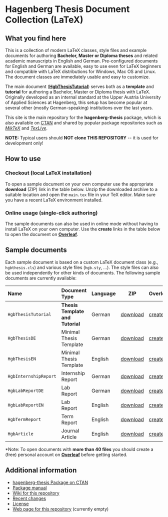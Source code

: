 # Hagenberg Thesis Document Collection (LaTeX)

## What you find here

This is a collection of modern LaTeX classes, style files and example documents for authoring 
**Bachelor, Master or Diploma theses** and related academic manuscripts in English and German. 
Pre-configured documents for English and German are available, easy to use even for LaTeX beginners and compatible with LaTeX distributions for Windows, Mac OS and Linux. The document classes are immediately usable and easy to customize.

The main document ([**HgbThesisTutorial**](https://github.com/Digital-Media/HagenbergThesis/raw/master/examples/HgbThesisTutorial/main.pdf))
serves both as a **template** and **tutorial** for authoring a Bachelor, Master or Diploma thesis with LaTeX. 
Originally developed as an internal standard at the Upper Austria University of Applied Sciences at Hagenberg,
this setup has become popular at several other (mostly German-speaking) institutions over the last years.

This site is the main repository for the **hagenberg-thesis** package, which is also available
on [CTAN](https://ctan.org/pkg/hagenberg-thesis) and shared by popular package repositories
such as [*MikTeX*](https://miktex.org/) and [*TexLive*](https://www.tug.org/texlive/).

**NOTE:** Typical users should **NOT clone THIS REPOSITORY** -- it is used for development only!


## How to use

### Checkout (local LaTeX installation)

To open a sample document on your own computer use the appropriate **download** (ZIP) link in the table below. 
Unzip the downloaded archive to a suitable location and open the `main.tex` file in your TeX editor.
Make sure you have a recent LaTeX environment installed.

### Online usage (single-click authoring)

The sample documents can also be used in online mode without having to install LaTeX on your own computer.
Use the **create** links in the table below to open the document on **[Overleaf](https://www.overleaf.com/)**.


## Sample documents

Each sample document is based on a custom LaTeX document class (e.g., ``hgbthesis.cls``) and various style files  (``hgb.sty``, ...). The style files can also be used independently for other kinds of documents.
The following sample documents are currently available:

| Name | Document Type | Language | ZIP | Overleaf |
| :--- | :--- | --- | --- | --- |
| `HgbThesisTutorial` | **Thesis Template and Tutorial** | German | [download](https://github.com/Digital-Media/HagenbergThesis/raw/master/examples/HgbThesisTutorial.zip) | [create\*](https://www.overleaf.com/docs?snip_uri=https://github.com/Digital-Media/HagenbergThesis/raw/master/examples/HgbThesisTutorial.zip) |
| `HgbThesisDE` | Minimal Thesis  Template | German | [download](https://github.com/Digital-Media/HagenbergThesis/raw/master/examples/HgbThesisDE.zip) | [create](https://www.overleaf.com/docs?snip_uri=https://github.com/Digital-Media/HagenbergThesis/raw/master/examples/HgbThesisDE.zip) |
| `HgbThesisEN` | Minimal Thesis  Template | English | [download](https://github.com/Digital-Media/HagenbergThesis/raw/master/examples/HgbThesisEN.zip) | [create](https://www.overleaf.com/docs?snip_uri=https://github.com/Digital-Media/HagenbergThesis/raw/master/examples/HgbThesisEN.zip) |
| `HgbInternshipReport` | Internship Report | German | [download](https://github.com/Digital-Media/HagenbergThesis/raw/master/examples/HgbInternshipReport.zip) | [create](https://www.overleaf.com/docs?snip_uri=https://github.com/Digital-Media/HagenbergThesis/raw/master/examples/HgbInternshipReport.zip) |
| `HgbLabReportDE` | Lab Report | German | [download](https://github.com/Digital-Media/HagenbergThesis/raw/master/examples/HgbLabReportDE.zip) | [create](https://www.overleaf.com/docs?snip_uri=https://github.com/Digital-Media/HagenbergThesis/raw/master/examples/HgbLabReportDE.zip) |
| `HgbLabReportEN` | Lab Report | English | [download](https://github.com/Digital-Media/HagenbergThesis/raw/master/examples/HgbLabReportEN.zip) | [create](https://www.overleaf.com/docs?snip_uri=https://github.com/Digital-Media/HagenbergThesis/raw/master/examples/HgbLabReportEN.zip) |
| `HgbTermReport` | Term Report | English | [download](https://github.com/Digital-Media/HagenbergThesis/raw/master/examples/HgbTermReport.zip) | [create](https://www.overleaf.com/docs?snip_uri=https://github.com/Digital-Media/HagenbergThesis/raw/master/examples/HgbTermReport.zip) |
| `HgbArticle` | Journal Article | English | [download](https://github.com/Digital-Media/HagenbergThesis/raw/master/examples/HgbArticle.zip) | [create](https://www.overleaf.com/docs?snip_uri=https://github.com/Digital-Media/HagenbergThesis/raw/master/examples/HgbArticle.zip) |

\*Note: To open documents with **more than 40 files** you should create a (free) personal account on **[Overleaf](https://www.overleaf.com/)** before getting started.


## Additional information

* [hagenberg-thesis Package on CTAN](https://ctan.org/pkg/hagenberg-thesis)
* [Package manual](https://github.com/Digital-Media/HagenbergThesis/raw/master/examples/Manual/main.pdf)
* [Wiki for this repository](https://github.com/Digital-Media/HagenbergThesis/wiki)
* [Recent changes](CHANGES.md)
* [License](LICENSE.md)
* [Web page for this repository](https://Digital-Media.github.io/HagenbergThesis/) (currently empty)












